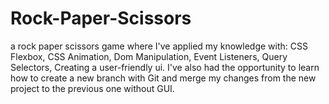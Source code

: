 # Rock-Paper-Scissors
a rock paper scissors game where I've applied my knowledge with:
CSS Flexbox,
CSS Animation,
Dom Manipulation,
Event Listeners,
Query Selectors,
Creating a user-friendly ui.
I've also had the opportunity to learn how to create a new branch with Git and merge my changes from the new project to the previous one without GUI.
